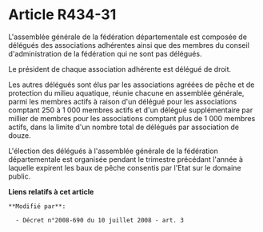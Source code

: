 # Article R434-31

L'assemblée générale de la fédération départementale est composée de délégués des associations adhérentes ainsi que des
membres du conseil d'administration de la fédération qui ne sont pas délégués.

Le président de chaque association adhérente est délégué de droit.

Les autres délégués sont élus par les associations agréées de pêche et de protection du milieu aquatique, réunie chacune en
assemblée générale, parmi les membres actifs à raison d'un délégué pour les associations comptant 250 à 1 000 membres actifs
et d'un délégué supplémentaire par millier de membres pour les associations comptant plus de 1 000 membres actifs, dans la
limite d'un nombre total de délégués par association de douze.

L'élection des délégués à l'assemblée générale de la fédération départementale est organisée pendant le trimestre précédant
l'année à laquelle expirent les baux de pêche consentis par l'Etat sur le domaine public.

**Liens relatifs à cet article**

	**Modifié par**:

	  - Décret n°2008-690 du 10 juillet 2008 - art. 3
